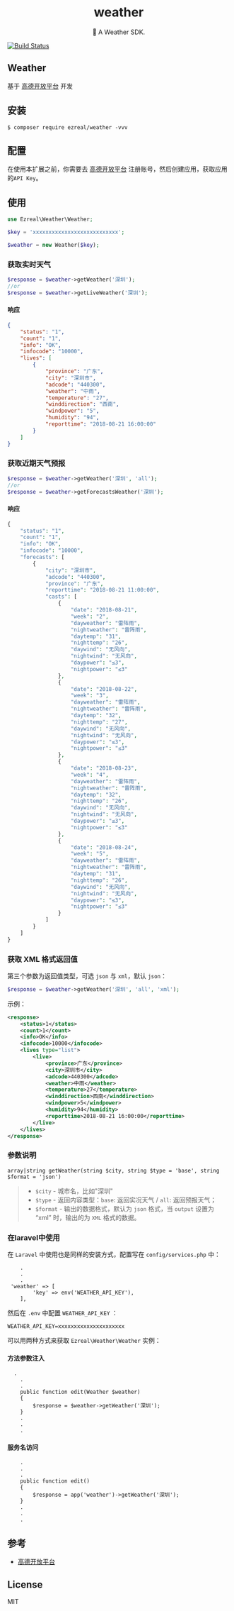 <h1 align="center"> weather </h1>

<p align="center">🌈  A Weather SDK.</p>

[![Build Status](https://travis-ci.com/ezreal-rao/weather.svg?branch=main)](https://travis-ci.com/ezreal-rao/weather)

## Weather

基于 [高德开放平台](https://lbs.amap.com/api/webservice/guide/api/weatherinfo/) 开发 

## 安装

```shell
$ composer require ezreal/weather -vvv
```

## 配置

在使用本扩展之前，你需要去 [高德开放平台](https://lbs.amap.com/) 注册账号，然后创建应用，获取应用的`API Key`。

## 使用

```php
use Ezreal\Weather\Weather;

$key = 'xxxxxxxxxxxxxxxxxxxxxxxxxxx';

$weather = new Weather($key);
```

### 获取实时天气
```php
$response = $weather->getWeather('深圳'); 
//or
$response = $weather->getLiveWeather('深圳');
```
#### 响应
```json
{
    "status": "1",
    "count": "1",
    "info": "OK",
    "infocode": "10000",
    "lives": [
        {
            "province": "广东",
            "city": "深圳市",
            "adcode": "440300",
            "weather": "中雨",
            "temperature": "27",
            "winddirection": "西南",
            "windpower": "5",
            "humidity": "94",
            "reporttime": "2018-08-21 16:00:00"
        }
    ]
}
```
### 获取近期天气预报

```php 
$response = $weather->getWeather('深圳', 'all');
//or
$response = $weather->getForecastsWeather('深圳');
```

#### 响应

```php 
{
    "status": "1", 
    "count": "1", 
    "info": "OK", 
    "infocode": "10000", 
    "forecasts": [
        {
            "city": "深圳市", 
            "adcode": "440300", 
            "province": "广东", 
            "reporttime": "2018-08-21 11:00:00", 
            "casts": [
                {
                    "date": "2018-08-21", 
                    "week": "2", 
                    "dayweather": "雷阵雨", 
                    "nightweather": "雷阵雨", 
                    "daytemp": "31", 
                    "nighttemp": "26", 
                    "daywind": "无风向", 
                    "nightwind": "无风向", 
                    "daypower": "≤3", 
                    "nightpower": "≤3"
                }, 
                {
                    "date": "2018-08-22", 
                    "week": "3", 
                    "dayweather": "雷阵雨", 
                    "nightweather": "雷阵雨", 
                    "daytemp": "32", 
                    "nighttemp": "27", 
                    "daywind": "无风向", 
                    "nightwind": "无风向", 
                    "daypower": "≤3", 
                    "nightpower": "≤3"
                }, 
                {
                    "date": "2018-08-23", 
                    "week": "4", 
                    "dayweather": "雷阵雨", 
                    "nightweather": "雷阵雨", 
                    "daytemp": "32", 
                    "nighttemp": "26", 
                    "daywind": "无风向", 
                    "nightwind": "无风向", 
                    "daypower": "≤3", 
                    "nightpower": "≤3"
                }, 
                {
                    "date": "2018-08-24", 
                    "week": "5", 
                    "dayweather": "雷阵雨", 
                    "nightweather": "雷阵雨", 
                    "daytemp": "31", 
                    "nighttemp": "26", 
                    "daywind": "无风向", 
                    "nightwind": "无风向", 
                    "daypower": "≤3", 
                    "nightpower": "≤3"
                }
            ]
        }
    ]
}
```

### 获取 XML 格式返回值
第三个参数为返回值类型，可选 `json` 与 `xml`，默认 `json`：

```php 
$response = $weather->getWeather('深圳', 'all', 'xml');
```
示例：
```xml
<response>
    <status>1</status>
    <count>1</count>
    <info>OK</info>
    <infocode>10000</infocode>
    <lives type="list">
        <live>
            <province>广东</province>
            <city>深圳市</city>
            <adcode>440300</adcode>
            <weather>中雨</weather>
            <temperature>27</temperature>
            <winddirection>西南</winddirection>
            <windpower>5</windpower>
            <humidity>94</humidity>
            <reporttime>2018-08-21 16:00:00</reporttime>
        </live>
    </lives>
</response>
```

### 参数说明
```phpt 
array|string getWeather(string $city, string $type = 'base', string $format = 'json')
```

> - `$city` - 城市名，比如"深圳"
> - `$type` - 返回内容类型：`base`: 返回实况天气 / `all`: 返回预报天气；
> - `$format` - 输出的数据格式，默认为 `json` 格式，当 `output` 设置为 “xml” 时，输出的为 `XML` 格式的数据。

### 在laravel中使用
在 `Laravel` 中使用也是同样的安装方式，配置写在 `config/services.php` 中：

```phpt
    .
    .
    .
 'weather' => [
        'key' => env('WEATHER_API_KEY'),
    ],

```

然后在 `.env` 中配置 `WEATHER_API_KEY` ：
```dotenv
WEATHER_API_KEY=xxxxxxxxxxxxxxxxxxxxx
```

可以用两种方式来获取 `Ezreal\Weather\Weather` 实例：

#### 方法参数注入
```phpt
  .
    .
    .
    public function edit(Weather $weather) 
    {
        $response = $weather->getWeather('深圳');
    }
    .
    .
    .
```

#### 服务名访问
```phpt
    .
    .
    .
    public function edit() 
    {
        $response = app('weather')->getWeather('深圳');
    }
    .
    .
    .
```

## 参考

- [高德开放平台](https://lbs.amap.com/)


## License

MIT